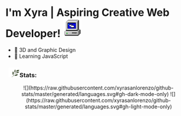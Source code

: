 # I'm Xyra | Aspiring Creative Web Developer! <img src="https://github.com/divavocado/divavocado/blob/14e8b454f5b9808a67c8d8a11fde2851310dfe6d/images/funny-computer-animated-gif-29.gif" width="50"/>

- 🍄 3D and Graphic Design
- 🌱 Learning JavaScript


###  &nbsp; <img src="https://github.com/divavocado/divavocado/blob/14e8b454f5b9808a67c8d8a11fde2851310dfe6d/images/plant-plants.gif" width="30">Stats:

<div align="center">
  ![](https://raw.githubusercontent.com/xyrasanlorenzo/github-stats/master/generated/languages.svg#gh-dark-mode-only)
![](https://raw.githubusercontent.com/xyrasanlorenzo/github-stats/master/generated/languages.svg#gh-light-mode-only)
</div>






